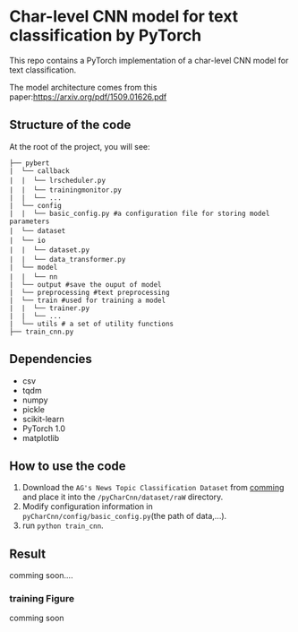 # Char-level CNN model for text classification by PyTorch

This repo contains a PyTorch implementation of a char-level CNN model  for text classification.

The model architecture comes from this paper:<url>https://arxiv.org/pdf/1509.01626.pdf</url>

## Structure of the code

At the root of the project, you will see:

```text
├── pybert
|  └── callback
|  |  └── lrscheduler.py　　
|  |  └── trainingmonitor.py　
|  |  └── ...
|  └── config
|  |  └── basic_config.py #a configuration file for storing model parameters
|  └── dataset　　　
|  └── io　　　　
|  |  └── dataset.py　　
|  |  └── data_transformer.py　　
|  └── model
|  |  └── nn　
|  └── output #save the ouput of model
|  └── preprocessing #text preprocessing 
|  └── train #used for training a model
|  |  └── trainer.py 
|  |  └── ...
|  └── utils # a set of utility functions
├── train_cnn.py
```
## Dependencies

- csv
- tqdm
- numpy
- pickle
- scikit-learn
- PyTorch 1.0
- matplotlib

## How to use the code

1. Download the `AG's News Topic Classification Dataset` from [comming](url) and place it into the `/pyCharCnn/dataset/raW` directory.
5. Modify configuration information in `pyCharCnn/config/basic_config.py`(the path of data,...).
6. run `python train_cnn`.

## Result

comming soon....

### training Figure

comming soon


